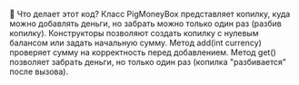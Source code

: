 🔹 Что делает этот код?
Класс PigMoneyBox представляет копилку, куда можно добавлять деньги, но забрать можно только один раз (разбив копилку).
Конструкторы позволяют создать копилку с нулевым балансом или задать начальную сумму.
Метод add(int currency) проверяет сумму на корректность перед добавлением.
Метод get() позволяет забрать деньги, но только один раз (копилка "разбивается" после вызова).